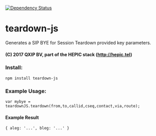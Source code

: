 [![Dependency Status](https://david-dm.org/sipcapture/teardown-js.svg)](https://david-dm.org/sipcapture/teardown-js)

# teardown-js
Generates a SIP BYE for Session Teardown provided key parameters.

#### (C) 2017 QXIP BV, part of the HEPIC stack (http://hepic.tel)

### Install:
```
npm install teardown-js
```


### Example Usage:
```
var mybye = teardownJS.teardown(from,to,callid,cseq,contact,via,route);
```

#### Example Result
```
{ aleg: '...', bleg: '...' }
```

